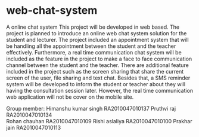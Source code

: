 # web-chat-system
A online chat system
This project will be developed in web based. The project is planned to introduce an 
online web chat system solution for the student and lecturer. The project included an 
appointment system that will be handling all the appointment between the student and the 
teacher effectively. Furthermore, a real time communication chat system will be included 
as the feature in the project to make a face to face communication channel between the 
student and the teacher. There are additional feature included in the project such as the 
screen sharing that share the current screen of the user, file sharing and text chat. Besides 
that, a SMS reminder system will be developed to inform the student or teacher about 
they will having the consultation session later. However, the real time communication 
web application will not be cover on the mobile site.
 
 
 Group member:
    Himanshu kumar singh          RA2010047010137
    Pruthvi raj                   RA2010047010134  
    Rohan chauhan                 RA2010047010109
    Rishi aslaliya                RA2010047010100
    Prakhar jain                  RA2010047010113
